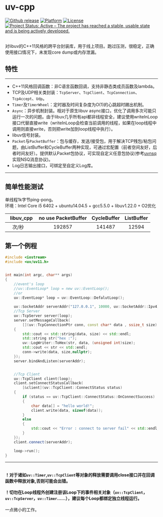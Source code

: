 # uv-cpp
<a href="https://github.com/wlgq2/libuv_cpp11/releases"><img src="https://img.shields.io/github/release/wlgq2/libuv_cpp11.svg" alt="Github release"></a>
[![Platform](https://img.shields.io/badge/platform-%20%20%20%20Linux,%20Windows-green.svg?style=flat)](https://github.com/wlgq2/libuv_cpp11)
[![License](https://img.shields.io/badge/license-%20%20MIT-yellow.svg?style=flat)](LICENSE)
[![Project Status: Active – The project has reached a stable, usable state and is being actively developed.](http://www.repostatus.org/badges/latest/active.svg)](http://www.repostatus.org/#active)


<br>对libuv的C++11风格的跨平台封装库，用于线上项目。跑过压测，很稳定，正确使用接口情况下，未发现core dump或内存泄漏。</br>
## 特性
** **
* C++11风格回调函数：非C语言函数回调，支持非静态类成员函数及lambda。
* TCP及UDP相关类封装：`TcpServer`、`TcpClient`、`TcpConnection`、`TcpAccept`、`Udp`。
* `Timer`及`TimerWheel`：定时器及时间复杂度为O(1)的心跳超时踢出机制。
* `Async`：异步机制封装。相对于原生libuv async接口，优化了调用多次可能只运行一次的问题。由于libuv几乎所有api都非线程安全，建议使用writeInLoop接口代替直接write（writeInLoop会检查当前调用的线程，如果在loop线程中调用则直接write，否则把write加到loop线程中执行）。
* libuv信号封装。   
* `Packet`与`PacketBuffer`：包与缓存，发送/接受包，用于解决TCP残包/粘包问题，由ListBuffer和CycleBuffer两种实现，可通过宏配置（前者空间友好，后者时间友好）。提供默认Packet包协议，可实现自定义任意包协议(参考[uvnsq][1]实现NSQ消息协议)。
* Log日志输出接口，可绑定至自定义Log库。
** **
## 简单性能测试
单线程1k字节ping-pong。
<br>环境：Intel Core i5 6402 + ubuntu14.04.5 + gcc5.5.0 + libuv1.22.0 + O2优化</br>

   libuv_cpp | no use PacketBuffer|CycleBuffer|ListBuffer|
:---------:|:--------:|:--------:|:--------:|
次/秒     | 192857 |141487|12594|

## 第一个例程
```C++
#include <iostream>
#include <uv/uv11.h>


int main(int argc, char** args)
{
    //event's loop
    //uv::EventLoop* loop = new uv::EventLoop();
    //or
    uv::EventLoop* loop = uv::EventLoop::DefalutLoop();
    
    uv::SocketAddr serverAddr("127.0.0.1", 10000, uv::SocketAddr::Ipv4);
    //Tcp Server
    uv::TcpServer server(loop);
    server.setMessageCallback(
        [](uv::TcpConnectionPtr conn, const char* data , ssize_t size)
    {
        std::cout << std::string(data, size) << std::endl;
        std::string str("hex :");
        uv::LogWriter::ToHex(str, data, (unsigned int)size);
        std::cout << str << std::endl;
        conn->write(data, size,nullptr);
    });
    server.bindAndListen(serverAddr);


    //Tcp Client
    uv::TcpClient client(loop);
    client.setConnectStatusCallback(
        [&client](uv::TcpClient::ConnectStatus status)
    {
        if (status == uv::TcpClient::ConnectStatus::OnConnectSuccess)
        {
            char data[] = "hello world!";
            client.write(data, sizeof(data));
        }
        else
        {
            std::cout << "Error : connect to server fail" << std::endl;
        }
    });
    client.connect(serverAddr);

    loop->run();
}

```

** **
<br>**！对于诸如`uv::Timer`,`uv::TcpClient`等对象的释放需要调用close接口并在回调函数中释放对象,否则可能会出错。**</br>
<br>**！切勿在Loop线程外创建注册该Loop下的事件相关对象（`uv::TcpClient`，`uv::TcpServer`，`uv::Timer`……），建议每个Loop都绑定独立线程运行。**</br>
<br>一点微小的工作。</br>


[1]: https://github.com/wlgq2/uvnsq

